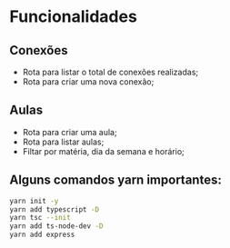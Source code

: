 # Funcionalidades

## Conexões

- Rota para listar o total de conexões realizadas;
- Rota para criar uma nova conexão;

## Aulas 

- Rota para criar uma aula;
- Rota para listar aulas;
 - Filtar por matéria, dia da semana e horário;
 
 ## Alguns comandos yarn importantes:
 
 ```bash
yarn init -y
yarn add typescript -D
yarn tsc --init
yarn add ts-node-dev -D
yarn add express
 ```

